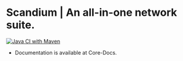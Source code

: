 # Scandium | An all-in-one network suite.
[![Java CI with Maven](https://github.com/GrowlyX/Core/actions/workflows/maven.yml/badge.svg)](https://github.com/GrowlyX/Core/actions/workflows/maven.yml)


- Documentation is available at Core-Docs.
